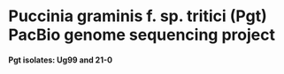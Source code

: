 # Puccinia graminis f. sp. tritici (Pgt) PacBio genome sequencing project
#### Pgt isolates: Ug99 and 21-0

